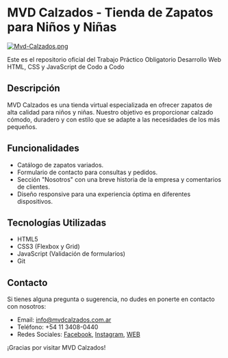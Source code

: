 # MVD Calzados - Tienda de Zapatos para Niños y Niñas

[![Mvd-Calzados.png](https://i.postimg.cc/GmtqDWQ6/Mvd-Calzados.png)](https://postimg.cc/DSVrkYRc)

Este es el repositorio oficial del Trabajo Práctico Obligatorio
Desarrollo Web HTML, CSS y JavaScript de Codo a Codo

## Descripción

MVD Calzados es una tienda virtual especializada en ofrecer zapatos de alta calidad para niños y niñas. Nuestro objetivo es proporcionar calzado cómodo, duradero y con estilo que se adapte a las necesidades de los más pequeños.

## Funcionalidades

- Catálogo de zapatos variados.
- Formulario de contacto para consultas y pedidos.
- Sección "Nosotros" con una breve historia de la empresa y comentarios de clientes.
- Diseño responsive para una experiencia óptima en diferentes dispositivos.

## Tecnologías Utilizadas

- HTML5
- CSS3 (Flexbox y Grid)
- JavaScript (Validación de formularios)
- Git


## Contacto

Si tienes alguna pregunta o sugerencia, no dudes en ponerte en contacto con nosotros:

- Email: info@mvdcalzados.com.ar
- Teléfono: +54 11 3408-0440
- Redes Sociales: [Facebook](https://www.facebook.com/mvd.calzados/), [Instagram](https://www.instagram.com/mvdcalzados/), [WEB]()

¡Gracias por visitar MVD Calzados!

